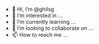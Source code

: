 - 👋 Hi, I’m @ghilsg
- 👀 I’m interested in ...
- 🌱 I’m currently learning ...
- 💞️ I’m looking to collaborate on ...
- 📫 How to reach me ...

<!---
ghilsg/ghilsg is a ✨ special ✨ repository because its `README.md` (this file) appears on your GitHub profile.
You can click the Preview link to take a look at your changes.
--->
